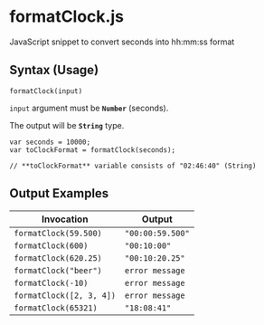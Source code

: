 # formatClock.js
JavaScript snippet to convert seconds into hh:mm:ss format

## Syntax (Usage)
```
formatClock(input)
```

`input` argument must be **`Number`** (seconds).

The output will be **`String`** type.

```
var seconds = 10000;
var toClockFormat = formatClock(seconds);

// **toClockFormat** variable consists of "02:46:40" (String)
```


## Output Examples

Invocation  | Output
------------- | -------------
`formatClock(59.500)`  | `"00:00:59.500"`
`formatClock(600)`  | `"00:10:00"`
`formatClock(620.25)`  | `"00:10:20.25"`
`formatClock("beer")` | `error message`
`formatClock(-10)` | `error message`
`formatClock([2, 3, 4])` | `error message`
`formatClock(65321)` | `"18:08:41"`
